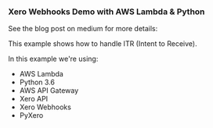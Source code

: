### Xero Webhooks Demo with AWS Lambda & Python

See the blog post on medium for more details: 

This example shows how to handle ITR (Intent to Receive).

In this example we're using:
- AWS Lambda
- Python 3.6
- AWS API Gateway
- Xero API
- Xero Webhooks
- PyXero
